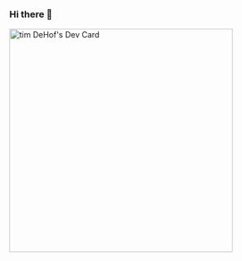 ### Hi there 👋
<a href="https://app.daily.dev/timdehof"><img src="https://api.daily.dev/devcards/1c984aac9f1347078b83af5fadcc8bcd.png?r=ldk" width="400" alt="tim DeHof's Dev Card"/></a>
<!--
**timDeHof/timDeHof** is a ✨ _special_ ✨ repository because its `README.md` (this file) appears on your GitHub profile.

Here are some ideas to get you started:

- 🔭 I’m currently working on ...
- 🌱 I’m currently learning ...
- 👯 I’m looking to collaborate on ...
- 🤔 I’m looking for help with ...
- 💬 Ask me about ...
- 📫 How to reach me: ...
- 😄 Pronouns: ...
- ⚡ Fun fact: ...
-->
